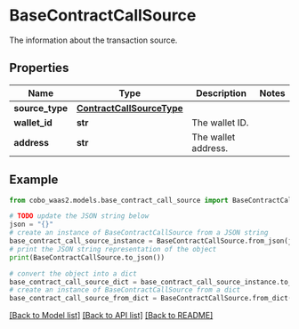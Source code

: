 # BaseContractCallSource

The information about the transaction source.

## Properties

Name | Type | Description | Notes
------------ | ------------- | ------------- | -------------
**source_type** | [**ContractCallSourceType**](ContractCallSourceType.md) |  | 
**wallet_id** | **str** | The wallet ID. | 
**address** | **str** | The wallet address. | 

## Example

```python
from cobo_waas2.models.base_contract_call_source import BaseContractCallSource

# TODO update the JSON string below
json = "{}"
# create an instance of BaseContractCallSource from a JSON string
base_contract_call_source_instance = BaseContractCallSource.from_json(json)
# print the JSON string representation of the object
print(BaseContractCallSource.to_json())

# convert the object into a dict
base_contract_call_source_dict = base_contract_call_source_instance.to_dict()
# create an instance of BaseContractCallSource from a dict
base_contract_call_source_from_dict = BaseContractCallSource.from_dict(base_contract_call_source_dict)
```
[[Back to Model list]](../README.md#documentation-for-models) [[Back to API list]](../README.md#documentation-for-api-endpoints) [[Back to README]](../README.md)


